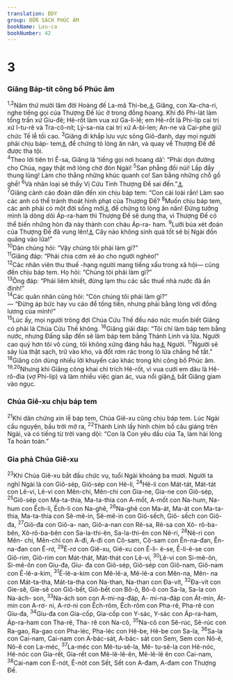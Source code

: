 ```yaml
---
translation: BDY
group: BỐN SÁCH PHÚC ÂM
bookName: Lưu-ca 
bookNumber: 42
---
```


<div class="title"><h1>3</h1><h3>Giăng Báp-tít công bố Phúc âm</h3></div>
<span class="verse lu_3_1 lu_3_2"><sup>1,2</sup>Năm thứ mười lăm đời Hoàng đế La-mã Thi-be,<a href="#" data-toggle="tooltip" data-placement="bottom" title="Tiberius (trị vì 14 — 37 SCN)">⚓</a> Giăng, con Xa-cha-ri, nghe tiếng gọi của Thượng Đế lúc ở trong đồng hoang. Khi đó Phi-lát làm tổng trấn xứ Giu-đê; Hê-rốt làm vua xứ Ga-li-lê; em Hê-rốt là Phi-líp cai trị xứ I-tu-rê và Tra-cô-nít; Lý-sa-nia cai trị xứ A-bi-len; An-ne và Cai-phe giữ chức Tế lễ tối cao. </span>
<span class="verse lu_3_3"><sup>3</sup>Giăng đi khắp lưu vực sông Giô-đanh, dạy mọi người phải chịu báp- tem<a href="#" data-toggle="tooltip" data-placement="bottom" title="Xin xem chú thích Mã-thi 3:6">⚓</a> để chứng tỏ lòng ăn năn, và quay về Thượng Đế để được tha tội.<br/></span>
<span class="verse lu_3_4"><sup>4</sup>Theo lời tiên tri Ê-sa, Giăng là ‘tiếng gọi nơi hoang dã’: “Phải dọn đường cho Chúa, ngay thật mở lòng chờ đón Ngài! </span>
<span class="verse lu_3_5"><sup>5</sup>San phẳng đồi núi! Lấp đầy thung lũng! Làm cho thẳng những khúc quanh co! San bằng những chỗ gồ ghề! </span>
<span class="verse lu_3_6"><sup>6</sup>Và nhân loại sẽ thấy Vị Cứu Tinh Thượng Đề sai đến.”<a href="#" data-toggle="tooltip" data-placement="bottom" title="Ê-sa 40:3-5">⚓</a><br/></span>
<span class="verse lu_3_7"><sup>7</sup>Giăng cảnh cáo đoàn dân đến xin chịu báp tem: “Con cái loài rắn! Làm sao các anh có thể tránh thoát hình phạt của Thượng Đế? </span>
<span class="verse lu_3_8"><sup>8</sup>Muốn chịu báp tem, các anh phải có một đời sống mới<a href="#" data-toggle="tooltip" data-placement="bottom" title="Nt phải kết quả">⚓</a> để chứng tỏ lòng ăn năn! Đừng tưởng mình là dòng dõi Áp-ra-ham thì Thượng Đế sẽ dung tha, vì Thượng Đế có thể biến những hòn đá này thành con cháu Áp-ra- ham. </span>
<span class="verse lu_3_9"><sup>9</sup>Lưỡi búa xét đoán của Thượng Đế đã vung lên!<a href="#" data-toggle="tooltip" data-placement="bottom" title="Nt để gần rễ cây">⚓</a> Cây nào không sinh quả tốt sẽ bị Ngài đốn quăng vào lửa!”<br/></span>
<span class="verse lu_3_10"><sup>10</sup>Dân chúng hỏi: “Vậy chúng tôi phải làm gì?”<br/></span>
<span class="verse lu_3_11"><sup>11</sup>Giăng đáp: “Phải chia cơm xẻ áo cho người nghèo!”<br/></span>
<span class="verse lu_3_12"><sup>12</sup>Các nhân viên thu thuế -hạng người mang tiếng xấu trong xã hội— cũng đến chịu báp tem. Họ hỏi: “Chúng tôi phải làm gì?”<br/></span>
<span class="verse lu_3_13"><sup>13</sup>Ông đáp: “Phải liêm khiết, đừng lạm thu các sắc thuế nhà nước đã ấn định!”<br/></span>
<span class="verse lu_3_14"><sup>14</sup>Các quân nhân cũng hỏi: “Còn chúng tôi phải làm gì?”<br/>— “Đừng áp bức hay vu cáo để tống tiền, nhưng phải bằng lòng với đồng lương của mình!”<br/></span>
<span class="verse lu_3_15"><sup>15</sup>Lúc ấy, mọi người trông đợi Chúa Cứu Thế đều náo nức muốn biết Giăng có phải là Chúa Cứu Thế không. </span>
<span class="verse lu_3_16"><sup>16</sup>Giăng giải đáp: “Tôi chỉ làm báp tem bằng nước, nhưng Đấng sắp đến sẽ làm báp tem bằng Thánh Linh và lửa. Người cao quý hơn tôi vô cùng, tôi không xứng đáng hầu hạ<a href="#" data-toggle="tooltip" data-placement="bottom" title="Nt cởi giày">⚓</a> Người. </span>
<span class="verse lu_3_17"><sup>17</sup>Người sẽ sảy lúa thật sạch, trữ vào kho, và đốt rơm rác trong lò lửa chẳng hề tắt.” </span>
<span class="verse lu_3_18"><sup>18</sup>Giăng còn dùng nhiều lời khuyến cáo khác trong khi công bố Phúc âm.<br/></span>
<span class="verse lu_3_19 lu_3_20"><sup>19,20</sup>Nhưng khi Giăng công khai chỉ trích Hê-rốt, vì vua cưới em dâu là Hê- rô-đia (vợ Phi-líp) và làm nhiều việc gian ác, vua nổi giận<a href="#" data-toggle="tooltip" data-placement="bottom" title="Nt làm thêm việc này">⚓</a> bắt Giăng giam vào ngục.</span>
<div class="title"><h3>Chúa Giê-xu chịu báp tem</h3></div>
<span class="verse lu_3_21"><sup>21</sup>Khi dân chứng xin lễ báp tem, Chúa Giê-xu cũng chịu báp tem. Lúc Ngài cầu nguyện, bầu trời mở ra, </span>
<span class="verse lu_3_22"><sup>22</sup>Thánh Linh lấy hình chim bồ câu giáng trên Ngài, và có tiếng từ trời vang dội: “Con là Con yêu dấu của Ta, làm hài lòng Ta hoàn toàn.”<br/><div class=""><h3>Gia phả Chúa Giê-xu</h3></div>
<span class="verse lu_3_23"><sup>23</sup>Khi Chúa Giê-xu bắt đầu chức vụ, tuổi Ngài khoảng ba mươi. Người ta nghĩ Ngài là con Giô-sép, Giô-sép con Hê-li, </span>
<span class="verse lu_3_24"><sup>24</sup>Hê-li con Mát-tát, Mát-tát con Lê-vi, Lê-vi con Mên-chi, Mên-chi con Gia-ne, Gia-ne con Giô-sép, </span>
<span class="verse lu_3_25"><sup>25</sup>Giô-sép con Ma-ta-thia, Ma-ta-thia con A-mốt, A-mốt con Na-hum, Na-hum con Ếch-li, Ếch-li con Na-ghê, </span>
<span class="verse lu_3_26"><sup>26</sup>Na-ghê con Ma-át, Ma-át con Ma-ta-thia, Ma-ta-thia con Sê-mê-in, Sê-mê-in con Giô-sếch, Giô- sếch con Giô-đa, </span>
<span class="verse lu_3_27"><sup>27</sup>Giô-đa con Giô-a- nan, Giô-a-nan con Rê-sa, Rê-sa con Xô- rô-ba-bên, Xô-rô-ba-bên con Sa-la-thi-ên, Sa-la-thi-ên con Nê-ri, </span>
<span class="verse lu_3_28"><sup>28</sup>Nê-ri con Mên- chi, Mên-chi con A-đi, A-đi con Cô-sam, Cô-sam con Ên-na-đan, Ên-na-đan con Ê-rơ, </span>
<span class="verse lu_3_29"><sup>29</sup>Ê-rơ con Giê-xu, Giê-xu con Ê-li- ê-se, Ề-li-ê-se con Giô-rim, Giô-rim con Mát-thát, Mát-thát con Lê-vi, </span>
<span class="verse lu_3_30"><sup>30</sup>Lê-vi con Si-mê-ôn, Si-mê-ôn con Giu-đa, Giu- đa con Giô-sép, Giô-sép con Giô-nam, Giô-nam con Ê-lê-a-kim, </span>
<span class="verse lu_3_31"><sup>31</sup>Ê-lê-a-kim con Mê-lê-a, Mê-lê-a con Mên-na, Mên- na con Mát-ta-tha, Mát-ta-tha con Na-than, Na-than con Đa-vít, </span>
<span class="verse lu_3_32"><sup>32</sup>Đa-vít con Gie-sê, Gie-sê con Giô-bết, Giô-bết con Bô-ô, Bô-ô con Sa-la, Sa-la con Na-ách- son, </span>
<span class="verse lu_3_33"><sup>33</sup>Na-ách son con A-mi-na-đáp, A- mi-na-đáp con Át-min, Át-min con A-rơ- ni, A-rơ-ni con Ếch-rôm, Ếch-rôm con Pha-rê, Pha-rê con Giu-đa, </span>
<span class="verse lu_3_34"><sup>34</sup>Giu-đa con Gia-cốp, Gia-cốp con Y-sác, Y-sác con Áp-ra-ham, Áp-ra-ham con Tha-rê, Tha- rê con Na-cô, </span>
<span class="verse lu_3_35"><sup>35</sup>Na-cô con Sê-rúc, Sê-rúc con Ra-gao, Ra-gao con Pha-léc, Pha-léc con Hê-be, Hê-be con Sa-la, </span>
<span class="verse lu_3_36"><sup>36</sup>Sa-la con Cai-nam, Cai-nam con A-bác-sát, A-bác- sát con Sem, Sem con Nô-ê, Nô-ê con La-méc, </span>
<span class="verse lu_3_37"><sup>37</sup>La-méc con Mê-tu-sê-la, Mê- tu-sê-la con Hê-nóc, Hê-nóc con Gia-rết, Gia-rết con Mê-lê-lê-ên, Mê-lê-lê ên con Cai-nam, </span>
<span class="verse lu_3_38"><sup>38</sup>Cai-nam con Ê-nót, Ê-nót con Sết, Sết con A-đam, A-đam con Thượng Đế.</span>
</span>